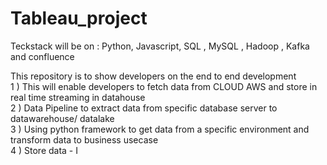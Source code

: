 # Tableau_project

Teckstack will be on : Python, Javascript, SQL , MySQL , Hadoop , Kafka and confluence 

This repository is to show developers on the end to end development <br>
1 ) This will enable developers to fetch data from CLOUD AWS and store in real time streaming in datahouse<br>
2 ) Data Pipeline to extract data from specific database server to datawarehouse/ datalake <br>
3 ) Using python framework to get data from a specific environment and transform data to business usecase <br>
4 ) Store data - I <br>
